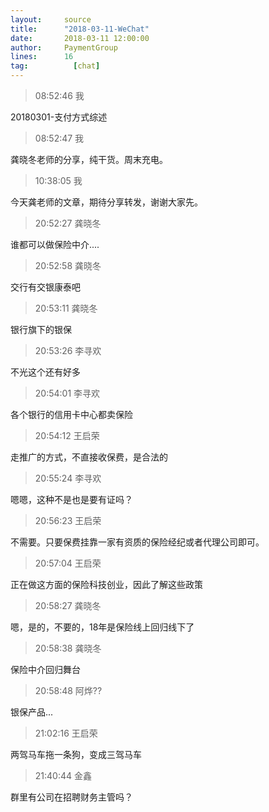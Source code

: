 ```yaml
---
layout:     source 
title:      "2018-03-11-WeChat"
date:       2018-03-11 12:00:00
author:     PaymentGroup
lines:      16 
tag:		  [chat]
---
```

> 08:52:46  我  
   
20180301-支付方式综述  
   
> 08:52:47  我  
   
龚晓冬老师的分享，纯干货。周末充电。  
   
> 10:38:05  我  
   
今天龚老师的文章，期待分享转发，谢谢大家先。   
   
> 20:52:27  龚晓冬  
   
谁都可以做保险中介....  
   
> 20:52:58  龚晓冬  
   
交行有交银康泰吧  
   
> 20:53:11  龚晓冬  
   
银行旗下的银保  
   
> 20:53:26  李寻欢  
   
不光这个还有好多  
   
> 20:54:01  李寻欢  
   
各个银行的信用卡中心都卖保险  
   
> 20:54:12  王启荣  
   
走推广的方式，不直接收保费，是合法的  
   
> 20:55:24  李寻欢  
   
嗯嗯，这种不是也是要有证吗？  
   
> 20:56:23  王启荣  
   
不需要。只要保费挂靠一家有资质的保险经纪或者代理公司即可。  
   
> 20:57:04  王启荣  
   
正在做这方面的保险科技创业，因此了解这些政策  
   
> 20:58:27  龚晓冬  
   
嗯，是的，不要的，18年是保险线上回归线下了  
   
> 20:58:38  龚晓冬  
   
保险中介回归舞台  
   
> 20:58:48  阿烨??  
   
银保产品...  
   
> 21:02:16  王启荣  
   
两驾马车拖一条狗，变成三驾马车  
   
> 21:40:44  金鑫  
   
群里有公司在招聘财务主管吗？  
   
